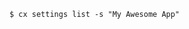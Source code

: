 <!-- usedin: [ _includes/_inlines/Toolbelt/common/settings/settings_example-1-v1.md] -->

```
$ cx settings list -s "My Awesome App"
```
